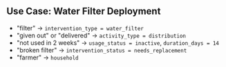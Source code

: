 ## Use Case: Water Filter Deployment

- "filter" → `intervention_type = water_filter`
- "given out" or "delivered" → `activity_type = distribution`
- "not used in 2 weeks" → `usage_status = inactive`, `duration_days = 14`
- "broken filter" → `intervention_status = needs_replacement`
- "farmer" → `household`
